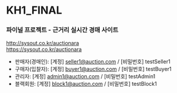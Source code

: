 # KH1_FINAL
### 파이널 프로젝트 - 근거리 실시간 경매 사이트
  http://sysout.co.kr/auctionara  <br>
  https://sysout.co.kr/auctionara
<br>
- 판매자(경매인): [계정] seller1@auction.com / [비밀번호] testSeller1
- 구매자(입찰자): [계정] buyer1@auction.com / [비밀번호] testBuyer1
- 관리자: [계정] admin1@auction.com / [비밀번호] testAdmin1
- 블랙회원: [계정] block1@auction.com / [비밀번호] testBlock1
